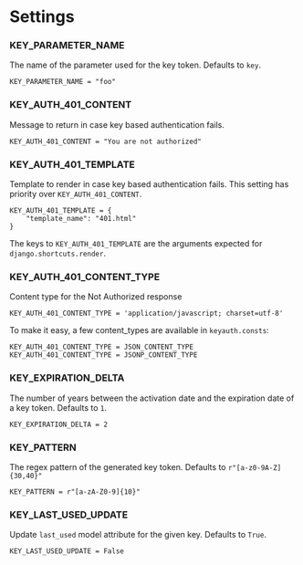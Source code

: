 # Settings

### KEY\_PARAMETER_NAME 

The name of the parameter used for the key token. Defaults to `key`.

    KEY_PARAMETER_NAME = "foo"

### KEY\_AUTH\_401_CONTENT

Message to return in case key based authentication fails.

    KEY_AUTH_401_CONTENT = "You are not authorized"

### KEY\_AUTH\_401_TEMPLATE

Template to render in case key based authentication fails. This setting has priority over `KEY_AUTH_401_CONTENT`. 

    KEY_AUTH_401_TEMPLATE = {
        "template_name": "401.html"
    }
    
The keys to `KEY_AUTH_401_TEMPLATE` are the arguments expected for `django.shortcuts.render`.

### KEY_AUTH\_401\_CONTENT\_TYPE

Content type for the Not Authorized response

    KEY_AUTH_401_CONTENT_TYPE = 'application/javascript; charset=utf-8'
    
To make it easy, a few content_types are available in `keyauth.consts`:

    KEY_AUTH_401_CONTENT_TYPE = JSON_CONTENT_TYPE
    KEY_AUTH_401_CONTENT_TYPE = JSONP_CONTENT_TYPE

### KEY\_EXPIRATION_DELTA

The number of years between the activation date and the expiration date of a key token. Defaults to `1`.

    KEY_EXPIRATION_DELTA = 2

### KEY_PATTERN   

The regex pattern of the generated key token. Defaults to `r"[a-z0-9A-Z]{30,40}"`

    KEY_PATTERN = r"[a-zA-Z0-9]{10}"
    
### KEY_LAST\_USED\_UPDATE

Update `last_used` model attribute for the given key. Defaults to `True`.

    KEY_LAST_USED_UPDATE = False
    
    
